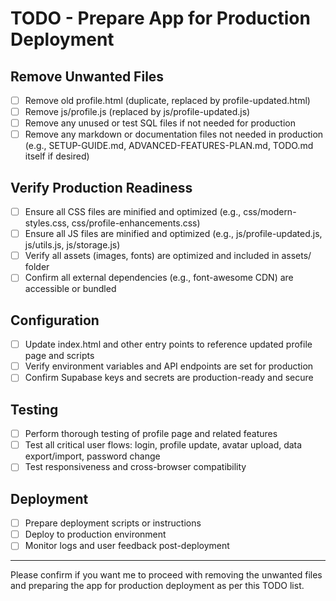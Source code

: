 # TODO - Prepare App for Production Deployment

## Remove Unwanted Files
- [ ] Remove old profile.html (duplicate, replaced by profile-updated.html)
- [ ] Remove js/profile.js (replaced by js/profile-updated.js)
- [ ] Remove any unused or test SQL files if not needed for production
- [ ] Remove any markdown or documentation files not needed in production (e.g., SETUP-GUIDE.md, ADVANCED-FEATURES-PLAN.md, TODO.md itself if desired)

## Verify Production Readiness
- [ ] Ensure all CSS files are minified and optimized (e.g., css/modern-styles.css, css/profile-enhancements.css)
- [ ] Ensure all JS files are minified and optimized (e.g., js/profile-updated.js, js/utils.js, js/storage.js)
- [ ] Verify all assets (images, fonts) are optimized and included in assets/ folder
- [ ] Confirm all external dependencies (e.g., font-awesome CDN) are accessible or bundled

## Configuration
- [ ] Update index.html and other entry points to reference updated profile page and scripts
- [ ] Verify environment variables and API endpoints are set for production
- [ ] Confirm Supabase keys and secrets are production-ready and secure

## Testing
- [ ] Perform thorough testing of profile page and related features
- [ ] Test all critical user flows: login, profile update, avatar upload, data export/import, password change
- [ ] Test responsiveness and cross-browser compatibility

## Deployment
- [ ] Prepare deployment scripts or instructions
- [ ] Deploy to production environment
- [ ] Monitor logs and user feedback post-deployment

---

Please confirm if you want me to proceed with removing the unwanted files and preparing the app for production deployment as per this TODO list.
